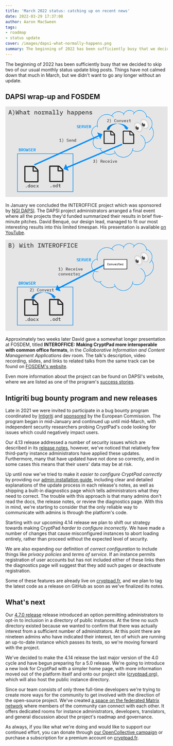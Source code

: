 ```yaml
---
title: 'March 2022 status: catching up on recent news'
date: 2022-03-29 17:37:08
author: Aaron MacSween
tags:
- roadmap
- status update
cover: /images/dapsi-what-normally-happens.png
summary: The beginning of 2022 has been sufficiently busy that we decided to skip two of our usual monthly status update blog posts. Things have not calmed down that much in March, but we didn't want to go any longer without an update.
---
```


The beginning of 2022 has been sufficiently busy that we decided to skip two of our usual monthly status update blog posts. Things have not calmed down that much in March, but we didn't want to go any longer without an update.

## DAPSI wrap-up and FOSDEM

![A diagram depicting a client sending content to a server for conversion](/images/dapsi-what-normally-happens.png)

In January we concluded the INTEROFFICE project which was sponsored by [NGI DAPSI](https://dapsi.ngi.eu/). The DAPSI project administrators arranged a final event where all the projects they'd funded summarized their results in brief five-minute pitches. David Benqué, our design lead, managed to fit our most interesting results into this limited timespan. His presentation is available [on YouTube](https://www.youtube.com/watch?v=RQ9Ll-1UEF4&t=2437s).

![A diagram depicting a server sending a conversion engine to a client](/images/dapsi-with-interoffice.png)

Approximately two weeks later David gave a somewhat longer presentation at FOSDEM, titled **INTEROFFICE: Making CryptPad more interoperable with common office formats**, in the _Collaborative Information and Content Management Applications_ dev room. The talk's description, video recording, slides, and links to related talks from the same track can be found on [FOSDEM's website](https://fosdem.org/2022/schedule/event/collabinteroffice/).

Even more information about the project can be found on DAPSI's website, where we are listed as one of the program's [success stories](https://dapsi.ngi.eu/success-story-interoffice-collaborating-on-office-documents-without-giving-up-privacy/).

## Intigriti bug bounty program and new releases

Late in 2021 we were invited to participate in a bug bounty program coordinated by [Intigriti](https://www.intigriti.com/) and [sponsored](https://ec.europa.eu/info/news/european-commissions-open-source-programme-office-starts-bug-bounties-2022-jan-19_en) by the European Commission. The program began in mid-January and continued up until mid-March, with independent security researchers probing CryptPad's code looking for issues which could negatively impact users.

Our 4.13 release addressed a number of security issues which are described in its [release notes](https://github.com/xwiki-labs/cryptpad/releases/tag/4.13.0), however, we've noticed that relatively few third-party instance administrators have applied these updates. Furthermore, many that have updated have not done so correctly, and in some cases this means that their users' data may be at risk.

Up until now we've tried to make it _easier to configure CryptPad correctly_ by providing our [admin installation guide](https://docs.cryptpad.fr/en/admin_guide/installation.html), including clear and detailed explanations of the update process in each release's notes, as well as shipping a built-in diagnostics page which tells administrators what they need to correct. The trouble with this approach is that many admins don't read the docs, the release notes, or review the diagnostics page. With this in mind, we're starting to consider that the only reliable way to communicate with admins is through the platform's code.

Starting with our upcoming 4.14 release we plan to shift our strategy towards making CryptPad _harder to configure incorrectly_. We have made a number of changes that cause misconfigured instances to abort loading entirely, rather than proceed without the expected level of security.

We are also expanding our definition of _correct configuration_ to include things like _privacy policies_ and _terms of service_. If an instance permits registration of user accounts but has not included either of these links then the diagnostics page will suggest that they add such pages or deactivate registration.

Some of these features are already live on [cryptpad.fr](https://cryptpad.fr), and we plan to tag the latest code as a release on GitHub as soon as we've finalized its notes.

## What's next

Our [4.7.0 release](https://github.com/xwiki-labs/cryptpad/releases/4.7.0) release introduced an option permitting administrators to opt-in to inclusion in a directory of public instances. At the time no such directory existed because we wanted to confirm that there was actually interest from a sufficient number of administrators. At this point there are nineteen admins who have indicated their interest, ten of which are running an up-to-date instance which passes its tests, so we're moving forward with the project.

We've decided to make the 4.14 release the last major version of the 4.0 cycle and have begun preparing for a 5.0 release. We're going to introduce a new look for CryptPad with a simpler home page, with more information moved out of the platform itself and onto our project site ([cryptpad.org](https://cryptpad.org)), which will also host the public instance directory.

Since our team consists of only three full-time developers we're trying to create more ways for the community to get involved with the direction of the open-source project. We've created [a space on the federated Matrix network](https://matrix.to/#/#cryptpad:matrix.xwiki.com) where members of the community can connect with each other. It offers dedicated rooms for instance administrators, developers, translators, and general discussion about the project's roadmap and governance.

As always, if you like what we're doing and would like to support our continued effort, you can donate through [our OpenCollective campaign](https://opencollective.com/cryptpad) or purchase a subscription for a premium account on [cryptpad.fr](https://cryptpad.fr).

